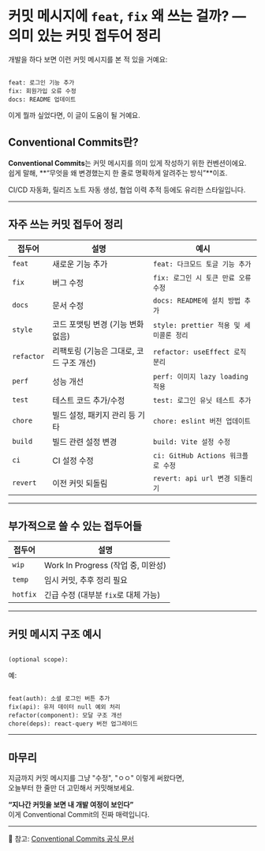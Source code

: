 
# 커밋 메시지에 `feat`, `fix` 왜 쓰는 걸까? — 의미 있는 커밋 접두어 정리

개발을 하다 보면 이런 커밋 메시지를 본 적 있을 거예요:

```

feat: 로그인 기능 추가  
fix: 회원가입 오류 수정  
docs: README 업데이트

```

이게 뭘까 싶었다면, 이 글이 도움이 될 거예요.

## Conventional Commits란?

**Conventional Commits**는 커밋 메시지를 의미 있게 작성하기 위한 컨벤션이에요.  
쉽게 말해, **“무엇을 왜 변경했는지 한 줄로 명확하게 알려주는 방식”**이죠.

CI/CD 자동화, 릴리즈 노트 자동 생성, 협업 이력 추적 등에도 유리한 스타일입니다.

---

## 자주 쓰는 커밋 접두어 정리

| 접두어        | 설명                       | 예시                             |
| ---------- | ------------------------ | ------------------------------ |
| `feat`     | 새로운 기능 추가                | `feat: 다크모드 토글 기능 추가`          |
| `fix`      | 버그 수정                    | `fix: 로그인 시 토큰 만료 오류 수정`       |
| `docs`     | 문서 수정                    | `docs: README에 설치 방법 추가`       |
| `style`    | 코드 포맷팅 변경 (기능 변화 없음)     | `style: prettier 적용 및 세미콜론 정리` |
| `refactor` | 리팩토링 (기능은 그대로, 코드 구조 개선) | `refactor: useEffect 로직 분리`    |
| `perf`     | 성능 개선                    | `perf: 이미지 lazy loading 적용`    |
| `test`     | 테스트 코드 추가/수정             | `test: 로그인 유닛 테스트 추가`          |
| `chore`    | 빌드 설정, 패키지 관리 등 기타       | `chore: eslint 버전 업데이트`        |
| `build`    | 빌드 관련 설정 변경              | `build: Vite 설정 수정`            |
| `ci`       | CI 설정 수정                 | `ci: GitHub Actions 워크플로 수정`   |
| `revert`   | 이전 커밋 되돌림                | `revert: api url 변경 되돌리기`      |

---

## 부가적으로 쓸 수 있는 접두어들

| 접두어 | 설명 |
|--------|------|
| `wip` | Work In Progress (작업 중, 미완성) |
| `temp` | 임시 커밋, 추후 정리 필요 |
| `hotfix` | 긴급 수정 (대부분 `fix`로 대체 가능) |

---

## 커밋 메시지 구조 예시

```

(optional scope):

```

예:

```

feat(auth): 소셜 로그인 버튼 추가  
fix(api): 유저 데이터 null 예외 처리  
refactor(component): 모달 구조 개선  
chore(deps): react-query 버전 업그레이드

```

---

## 마무리

지금까지 커밋 메시지를 그냥 "수정", "ㅇㅇ" 이렇게 써왔다면,  
오늘부터 한 줄만 더 고민해서 커밋해보세요.

**“지나간 커밋을 보면 내 개발 여정이 보인다”**  
이게 Conventional Commit의 진짜 매력입니다.

---

📌 참고: [Conventional Commits 공식 문서](https://www.conventionalcommits.org/)

